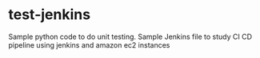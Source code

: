 # test-jenkins
Sample python code to do unit testing.
Sample Jenkins file to study CI CD pipeline using jenkins and amazon ec2 instances
